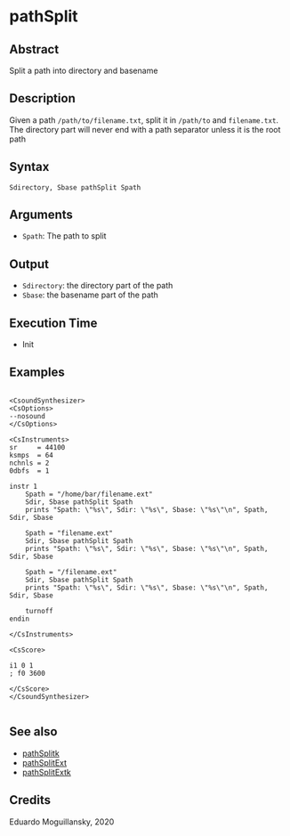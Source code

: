 # pathSplit

## Abstract

Split a path into directory and basename


## Description

Given a path `/path/to/filename.txt`, split it in `/path/to` and `filename.txt`. The directory part will never end with a path separator unless it is the root path

## Syntax

    Sdirectory, Sbase pathSplit Spath

## Arguments

* `Spath`: The path to split

## Output

* `Sdirectory`: the directory part of the path
* `Sbase`: the basename part of the path

## Execution Time

* Init

## Examples

```csound 

<CsoundSynthesizer>
<CsOptions>
--nosound
</CsOptions>

<CsInstruments>
sr     = 44100
ksmps  = 64
nchnls = 2
0dbfs  = 1

instr 1
    Spath = "/home/bar/filename.ext"
    Sdir, Sbase pathSplit Spath
    prints "Spath: \"%s\", Sdir: \"%s\", Sbase: \"%s\"\n", Spath, Sdir, Sbase

    Spath = "filename.ext"
    Sdir, Sbase pathSplit Spath
    prints "Spath: \"%s\", Sdir: \"%s\", Sbase: \"%s\"\n", Spath, Sdir, Sbase
        
    Spath = "/filename.ext"
    Sdir, Sbase pathSplit Spath
    prints "Spath: \"%s\", Sdir: \"%s\", Sbase: \"%s\"\n", Spath, Sdir, Sbase
    
    turnoff
endin

</CsInstruments>

<CsScore>

i1 0 1
; f0 3600

</CsScore>
</CsoundSynthesizer>


```

## See also

* [pathSplitk](pathSplitk.md)
* [pathSplitExt](pathSplitExt.md)
* [pathSplitExtk](pathSplitExtk.md)


## Credits

Eduardo Moguillansky, 2020
